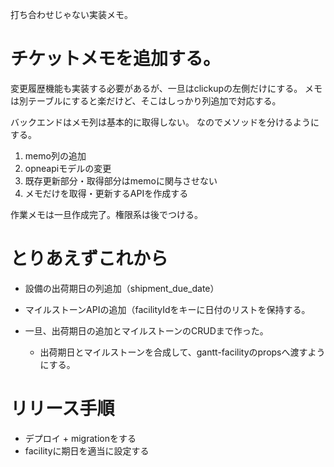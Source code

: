 打ち合わせじゃない実装メモ。

# チケットメモを追加する。

変更履歴機能も実装する必要があるが、一旦はclickupの左側だけにする。
メモは別テーブルにすると楽だけど、そこはしっかり列追加で対応する。

バックエンドはメモ列は基本的に取得しない。
なのでメソッドを分けるようにする。

1. memo列の追加
2. opneapiモデルの変更
3. 既存更新部分・取得部分はmemoに関与させない
4. メモだけを取得・更新するAPIを作成する

作業メモは一旦作成完了。権限系は後でつける。


# とりあえずこれから
 - 設備の出荷期日の列追加（shipment_due_date）
 - マイルストーンAPIの追加（facilityIdをキーに日付のリストを保持する。

 - 一旦、出荷期日の追加とマイルストーンのCRUDまで作った。
   - 出荷期日とマイルストーンを合成して、gantt-facilityのpropsへ渡すようにする。

# リリース手順
- デプロイ + migrationをする
- facilityに期日を適当に設定する
